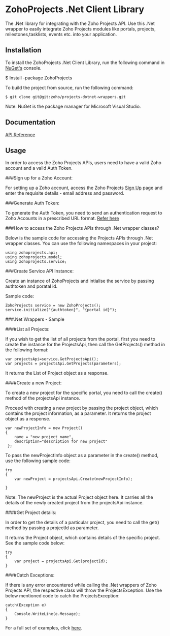 # ZohoProjects .Net Client Library

The .Net library for integrating with the Zoho Projects API. Use this .Net wrapper to easily integrate Zoho Projects modules like portals, projects, milestones,tasklists, events etc. into your application.

## Installation

To install the ZohoProjects .Net Client Library, run the following command in [NuGet's](https://www.nuget.org/) console.  

$ Install -package ZohoProjects

To build the project from source, run the following command: 
	
	$ git clone git@git:zoho/projects-dotnet-wrappers.git

Note: NuGet is the package manager for Microsoft Visual Studio.


## Documentation
[API Reference](http://cms.zohocorp.com/export/zoho/projects/help/rest-api/portals-api.html)


## Usage 

In order to access the Zoho Projects APIs, users need to have a valid Zoho account and a valid Auth Token.
 
###Sign up for a Zoho Account:

For setting up a Zoho account, access the Zoho Projects [Sign Up](https://www.zoho.com/projects/zp-signup.html) page and enter the requisite details - email address and password.
 
###Generate Auth Token:
 
To generate the Auth Token, you need to send an authentication request to Zoho Accounts in a prescribed URL format. [Refer here](https://www.zoho.com/projects/help/rest-api/get-tickets-api.html) 

###How to access the Zoho Projects APIs through .Net wrapper classes?
 
Below is the sample code for accessing the Projects APIs through .Net wrapper classes. You can use the following namespaces in your project:

	using zohoprojects.api;
	using zohoprojects.model;
	using zohoprojects.service;

###Create Service API Instance:

Create an instance of ZohoProjects and intialise the service by passing authtoken and poratal id.

Sample code:

	ZohoProjects service = new ZohoProjects();
	service.initialize("{authtoken}", "{portal id}");

###.Net Wrappers - Sample

####List all Projects:

If you wish to get the list of all projects from the portal, first you need to create the instance for the ProjectsApi, then call the GetProjects() method in the following format:

	var projectsApi=service.GetProjectsApi();
	var projects = projectsApi.GetProjects(parameters);

It returns the List of Project object as a response.

####Create a new Project:

To create a new project for the specific portal, you need to call the create() method of the projectsApi instance. 

Proceed with creating a new project by passing the project object, which contains the project information, as a parameter. It returns the project object as a response.

	var newProjectInfo = new Project()
	{
		name = "new project name",
		description="description for new project"
	 };

To pass the newProjectInfo object as a parameter in the create() method, use the following sample code:

	try
	{
		var newProject = projectsApi.Create(newProjectInfo);
	
	}

Note: The newProject is the actual Project object here. It carries all the details of the newly created project from the projectsApi instance. 

####Get Project details:

In order to get the details of a particular project, you need to call the get() method by passing a projectId as parameter.

It returns the Project object, which contains details of the specific project. See the sample code below:

	try
	{
		var project = projectsApi.Get(projectId);
	}
		
####Catch Exceptions:

If there is any error encountered while calling the .Net wrappers of Zoho Projects API, the respective class will throw the ProjectsException. Use the below mentioned code to catch the ProjectsException:

	catch(Exception e)
	{
		Console.WriteLine(e.Message);
	}
        


For a full set of examples, click [here](../../tree/master/test).
